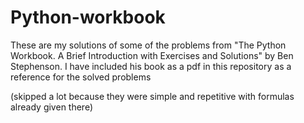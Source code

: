# Python-workbook
These are my solutions of some of the problems from 
"The Python Workbook. A Brief Introduction with Exercises and Solutions" by Ben Stephenson. 
I have included his book as a pdf in this repository as a reference for the solved problems

(skipped a lot because they were simple and repetitive with formulas already given there)
